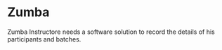 # Zumba
Zumba Instructore needs a software solution to record the details of his participants and batches.
